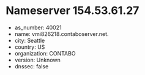 # Nameserver 154.53.61.27

* as_number: 40021
* name: vmi826218.contaboserver.net.
* city: Seattle
* country: US
* organization: CONTABO
* version: Unknown
* dnssec: false
